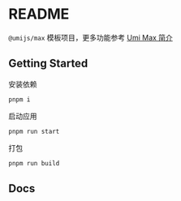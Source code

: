 # README

`@umijs/max` 模板项目，更多功能参考 [Umi Max 简介](https://umijs.org/docs/max/introduce)

## Getting Started

安装依赖

```bash
pnpm i
```

启动应用

```bash
pnpm run start
```

打包

```bash
pnpm run build
```

## Docs
